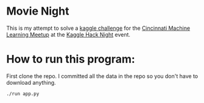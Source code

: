 # Movie Night

This is my attempt to solve a 
[kaggle challenge](https://www.kaggle.com/c/movielens-100k) 
for the 
[Cincinnati Machine Learning Meetup](https://www.meetup.com/Cincinnati-Machine-Learning-Meetup/) 
at the 
[Kaggle Hack Night](https://www.meetup.com/Cincinnati-Machine-Learning-Meetup/events/248813609/) 
event.

# How to run this program:

First clone the repo. I committed all the data in the repo so you don't
have to download anything.

```bash
./run app.py
```
